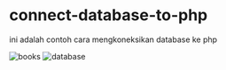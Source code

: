 # connect-database-to-php
 ini adalah contoh cara mengkoneksikan database ke php

![books](https://user-images.githubusercontent.com/69652948/90723218-8b8f4800-e2e6-11ea-9b1a-4929472967fa.PNG)
![database](https://user-images.githubusercontent.com/69652948/90723232-90ec9280-e2e6-11ea-846d-ddfcda104bbc.PNG)

